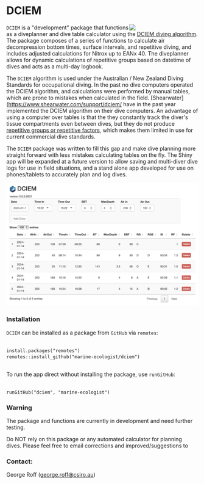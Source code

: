 # DCIEM

<div style="text-align:right"> <img src="https://marine-ecologist.github.io/DCIEM/images/dciemhex.png" style="float: right;" width="181"/></div>

`DCIEM` is a "development" package that functions as a diveplanner and dive table calculator using the [DCIEM diving algorithm](https://www.divegearexpress.com/amfile/file/download/file/143/product/8927/). The package composes of a series of functions to calculate air decompression bottom times, surface intervals, and repetitive diving, and includes adjusted calculations for Nitrox up to EANx 40. The diveplanner allows for dynamic calculations of repetitive groups based on datetime of dives and acts as a multi-day logbook.

The `DCIEM` algorithm is used under the Australian / New Zealand Diving Standards for occupational diving. In the past no dive computers operated the DCIEM algorithm, and calculations were performed by manual tables, which are prone to mistakes when calculated in the field. [Shearwater](<https://www.shearwater.com/support/dciem/> have in the past year implemented the DCIEM algorithm on their dive computers. An advantage of using a computer over tables is that the they constantly track the diver's tissue compartments even between dives, but they do not produce [repetitive groups or repetitive factors](https://www.shearwater.com/products/dciem/#:~:text=Shearwater%27s%20DCIEM%20implementation%20does%20not,tissue%20compartments%20even%20between%20dives), which makes them limited in use for current commercial dive standards.

The `DCIEM` package was written to fill this gap and make dive planning more straight forward with less mistakes calculating tables on the fly. The Shiny app will be expanded at a future version to allow saving and multi-diver dive logs for use in field situations, and a stand alone app developed for use on phones/tablets to accurately plan and log dives.

![](https://raw.githubusercontent.com/marine-ecologist/DCIEM/refs/heads/main/rmarkdown/images/app.png)

### Installation

`DCIEM` can be installed as a package from `GitHub` via `remotes`:

```{r eval=FALSE, include=TRUE, class.source = "fold-show"}

install.packages("remotes")
remotes::install_github("marine-ecologist/dciem")


```

To run the app direct without installing the package, use `runGitHub`:

```{r eval=FALSE, include=TRUE, class.source = "fold-show"}

runGitHub("dciem", "marine-ecologist")

```

### Warning

The package and functions are currently in development and need further testing.

Do NOT rely on this package or any automated calculator for planning dives. Please feel free to email corrections and improved/suggestions to

### Contact:

George Roff ([george.roff\@csiro.au](%22mailto:george.roff@csiro.au%22))
